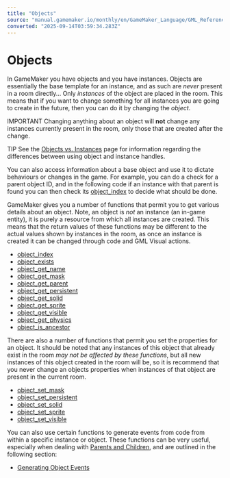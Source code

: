 ```yaml
---
title: "Objects"
source: "manual.gamemaker.io/monthly/en/GameMaker_Language/GML_Reference/Asset_Management/Objects/Objects.htm"
converted: "2025-09-14T03:59:34.283Z"
---
```


# Objects

In GameMaker you have objects and you have instances. Objects are essentially the base template for an instance, and as such are _never_ present in a room directly... Only _instances_ of the object are placed in the room. This means that if you want to change something for all instances you are going to create in the future, then you can do it by changing the _object_.

IMPORTANT Changing anything about an object will **not** change any instances currently present in the room, only those that are created after the change.

TIP See the [Objects vs. Instances](../../../../Additional_Information/Objects_vs_Instances.md) page for information regarding the differences between using object and instance handles.

You can also access information about a base object and use it to dictate behaviours or changes in the game. For example, you can do a check for a parent object ID, and in the following code if an instance with that parent is found you can then check its [object\_index](object_index.md) to decide what should be done.

GameMaker gives you a number of functions that permit you to get various details about an object. Note, an object is _not_ an instance (an in-game entity), it is purely a resource from which all instances are created. This means that the return values of these functions may be different to the actual values shown by instances in the room, as once an instance is created it can be changed through code and GML Visual actions.

-   [object\_index](object_index.md)
-   [object\_exists](../../../../../../../GameMaker_Language/GML_Reference/Asset_Management/Objects/object_exists.md)
-   [object\_get\_name](object_get_name.md)
-   [object\_get\_mask](object_get_mask.md)
-   [object\_get\_parent](object_get_parent.md)
-   [object\_get\_persistent](object_get_persistent.md)
-   [object\_get\_solid](object_get_solid.md)
-   [object\_get\_sprite](../../../../../../../GameMaker_Language/GML_Reference/Asset_Management/Objects/object_get_sprite.md)
-   [object\_get\_visible](object_get_visible.md)
-   [object\_get\_physics](object_get_physics.md)
-   [object\_is\_ancestor](object_is_ancestor.md)

There are also a number of functions that permit you set the properties for an object. It should be noted that any instances of this object that already exist in the room _may not be affected by these functions_, but all new instances of this object created in the room will be, so it is recommend that you never change an objects properties when instances of that object are present in the current room.

-   [object\_set\_mask](../../../../../../../GameMaker_Language/GML_Reference/Asset_Management/Objects/object_set_mask.md)
-   [object\_set\_persistent](object_set_persistent.md)
-   [object\_set\_solid](object_set_solid.md)
-   [object\_set\_sprite](object_set_sprite.md)
-   [object\_set\_visible](../../../../../../../GameMaker_Language/GML_Reference/Asset_Management/Objects/object_set_visible.md)

You can also use certain functions to generate events from code from within a specific instance or object. These functions can be very useful, especially when dealing with [Parents and Children](../../../../The_Asset_Editors/Object_Properties/Parent_Objects.md), and are outlined in the following section:

-   [Generating Object Events](Object_Events/Generating_Object_Events.md)